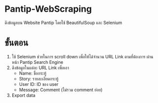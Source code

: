 # Pantip-WebScraping
ดึงข้อมูลบน Website Pantip โดยใช้ BeautifulSoup และ Selenium 
# ขั้นตอน
1. ใช้ Selenium ช่วยในการ scroll down เพื่อให้ได้จำนวน URL Link ตามที่ต้องการ ผ่านหน้า Pantip Search Engine
2. ดึงข้อมูลในแต่ละ URL Link เพื่อเอา
   - Name: ชื่อกระทู้
   - Story: รายละเอียดกระทู้
   - User ID: ID ของ user
   - Message: Comment (ไม่รวม comment ย่อย)
3. Export data
